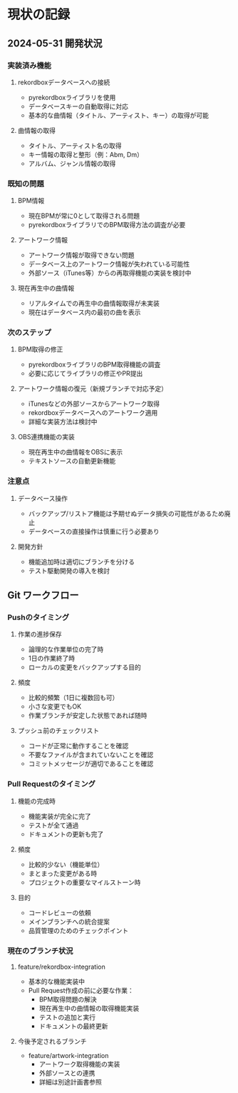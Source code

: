 # 現状の記録

## 2024-05-31 開発状況

### 実装済み機能
1. rekordboxデータベースへの接続
   - pyrekordboxライブラリを使用
   - データベースキーの自動取得に対応
   - 基本的な曲情報（タイトル、アーティスト、キー）の取得が可能

2. 曲情報の取得
   - タイトル、アーティスト名の取得
   - キー情報の取得と整形（例：Abm, Dm）
   - アルバム、ジャンル情報の取得

### 既知の問題
1. BPM情報
   - 現在BPMが常に0として取得される問題
   - pyrekordboxライブラリでのBPM取得方法の調査が必要

2. アートワーク情報
   - アートワーク情報が取得できない問題
   - データベース上のアートワーク情報が失われている可能性
   - 外部ソース（iTunes等）からの再取得機能の実装を検討中

3. 現在再生中の曲情報
   - リアルタイムでの再生中の曲情報取得が未実装
   - 現在はデータベース内の最初の曲を表示

### 次のステップ
1. BPM取得の修正
   - pyrekordboxライブラリのBPM取得機能の調査
   - 必要に応じてライブラリの修正やPR提出

2. アートワーク情報の復元（新規ブランチで対応予定）
   - iTunesなどの外部ソースからアートワーク取得
   - rekordboxデータベースへのアートワーク適用
   - 詳細な実装方法は検討中

3. OBS連携機能の実装
   - 現在再生中の曲情報をOBSに表示
   - テキストソースの自動更新機能

### 注意点
1. データベース操作
   - バックアップ/リストア機能は予期せぬデータ損失の可能性があるため廃止
   - データベースの直接操作は慎重に行う必要あり

2. 開発方針
   - 機能追加時は適切にブランチを分ける
   - テスト駆動開発の導入を検討

## Git ワークフロー

### Pushのタイミング
1. 作業の進捗保存
   - 論理的な作業単位の完了時
   - 1日の作業終了時
   - ローカルの変更をバックアップする目的

2. 頻度
   - 比較的頻繁（1日に複数回も可）
   - 小さな変更でもOK
   - 作業ブランチが安定した状態であれば随時

3. プッシュ前のチェックリスト
   - コードが正常に動作することを確認
   - 不要なファイルが含まれていないことを確認
   - コミットメッセージが適切であることを確認

### Pull Requestのタイミング
1. 機能の完成時
   - 機能実装が完全に完了
   - テストが全て通過
   - ドキュメントの更新も完了

2. 頻度
   - 比較的少ない（機能単位）
   - まとまった変更がある時
   - プロジェクトの重要なマイルストーン時

3. 目的
   - コードレビューの依頼
   - メインブランチへの統合提案
   - 品質管理のためのチェックポイント

### 現在のブランチ状況
1. feature/rekordbox-integration
   - 基本的な機能実装中
   - Pull Request作成の前に必要な作業：
     - BPM取得問題の解決
     - 現在再生中の曲情報の取得機能実装
     - テストの追加と実行
     - ドキュメントの最終更新

2. 今後予定されるブランチ
   - feature/artwork-integration
     - アートワーク取得機能の実装
     - 外部ソースとの連携
     - 詳細は別途計画書参照 
